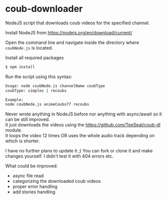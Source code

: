 # coub-downloader
NodeJS script that downloads coub videos for the specified channel.

Install NodeJS from https://nodejs.org/en/download/current/

Open the command line and navigate inside the directory where `coubNode.js` is located.

Install all required packages
```bash
$ npm install
```

Run the script using this syntax:
```bash
Usage: node coubNode.js channelName coubType
coubType: simples | recoubs

Example:
node coubNode.js animeCoubs77 recoubs
```

Never wrote anything in NodeJS before nor anything with async/await so it can be still improved.  
It just downloads the videos using the https://github.com/TeeSeal/coub-dl module.  
It loops the video 12 times OR uses the whole audio track depending on which is shorter.

I have no further plans to update it ;) You can fork or clone it and make changes yourself.
I didn't test it with 404 errors etc. 

What could be improved: 
- async file read
- categorizing the downloaded coub videos
- proper error handling
- add stories handling